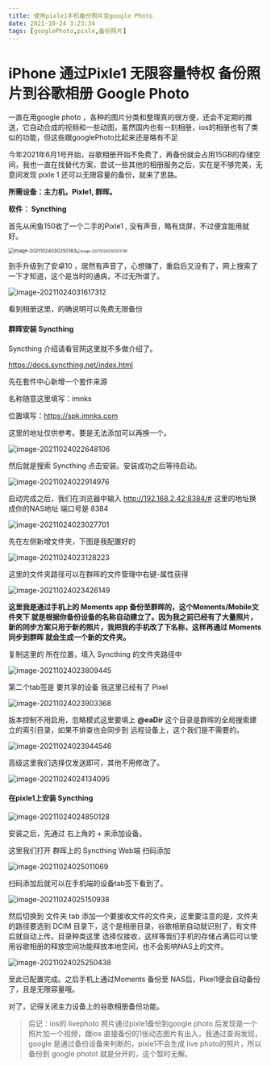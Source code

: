 ```yaml
---
title: 使用pixle1手机备份照片至google Photo
date: 2021-10-24 3:23:34
tags: [googlePhoto,pixle,备份照片]
---
```

# iPhone 通过Pixle1 无限容量特权 备份照片到谷歌相册 Google Photo



一直在用google photo ，各种的图片分类和整理真的很方便，还会不定期的推送，它自动合成的视频和一些动图，虽然国内也有一刻相册，ios的相册也有了类似的功能，但这些跟googlePhoto比起来还是略有不足

今年2021年6月1号开始，谷歌相册开始不免费了，再备份就会占用15GB的存储空间，我也一直在找替代方案，尝试一些其他的相册服务之后，实在是不够完美，无意间发现 pixle 1 还可以无限容量的备份，就来了思路。

**所需设备：主力机，Pixle1, 群晖。**

**软件： Syncthing**

首先从闲鱼150收了一个二手的Pixle1 , 没有声音，略有烧屏，不过便宜能用就好。

<img src="/images/image-20211024030250183.png" alt="image-20211024030250183" style="zoom: 67%;" /><img src="/images/image-20211024030303790.png" alt="image-20211024030303790" style="zoom: 50%;" />

到手升级到了安卓10 ，居然有声音了，心想赚了，重启后又没有了，网上搜索了一下才知道，这个是当时的通病，不过无所谓了。

![image-20211024031617312](/images/image-20211024031617312.png)



看到相册这里，的确说明可以免费无限备份

#### 群晖安装 Syncthing

Syncthing 介绍请看官网这里就不多做介绍了。

https://docs.syncthing.net/index.html

先在套件中心新增一个套件来源

名称随意这里填写：imnks

位置填写：https://spk.imnks.com

这里的地址仅供参考。要是无法添加可以再换一个。

![image-20211024022648106](/images/image-20211024022648106.png)

然后就是搜索 Syncthing 点击安装。安装成功之后等待启动。

![image-20211024022914976](/images/image-20211024022914976.png)

启动完成之后，我们在浏览器中输入  http://192.168.2.42:8384/# 这里的地址换成你的NAS地址 端口号是 8384

![image-20211024023027701](/images/image-20211024023027701.png)

先在左侧新增文件夹，下图是我配置好的

![image-20211024023128223](/images/image-20211024023128223.png)

这里的文件夹路径可以在群晖的文件管理中右键-属性获得

![image-20211024023426149](/images/image-20211024023426149.png)

**这里我是通过手机上的 Moments app 备份至群晖的，这个Moments/Mobile文件夹下 就是根据你备份设备的名称自动建立了。因为我之前已经有了大量照片，新的同步方案只用于新的照片，我把我的手机改了下名称，这样再通过 Moments 同步到群晖 就会生成一个新的文件夹。**

复制这里的 所在位置，填入 Syncthing 的文件夹路径中

![image-20211024023809445](/images/image-20211024023809445.png)

第二个tab签是 要共享的设备 我这里已经有了 Pixel

![image-20211024023903368](/images/image-20211024023903368.png)



版本控制不用启用，忽略模式这里要填上 **@eaDir** 这个目录是群晖的全局搜索建立的索引目录，如果不排查也会同步到 远程设备上，这个我们是不需要的。

![image-20211024023944546](/images/image-20211024023944546.png)

高级这里我们选择仅发送即可，其他不用修改了。

![image-20211024024134095](/images/image-20211024024134095.png)



#### 在pixle1上安装 Syncthing

![image-20211024024850128](/images/image-20211024024850128.png)

安装之后，先通过 右上角的 + 来添加设备。

这里我们打开 群晖上的 Syncthing Web端 扫码添加

![image-20211024025011069](/images/image-20211024025011069.png)

扫码添加后就可以在手机端的设备tab签下看到了。

![image-20211024025150938](/images/image-20211024025150938.png)

然后切换到 文件夹 tab 添加一个要接收文件的文件夹，这里要注意的是，文件夹的路径要选到 DCIM 目录下，这个是相册目录，谷歌相册自动就识别了，有文件后就自动上传。目录种类这里 选择仅接收，这样等我们手机的存储占满后可以使用谷歌相册的释放空间功能释放本地空间，也不会影响NAS上的文件。

![image-20211024025250438](/images/image-20211024025250438.png)

至此已配置完成。之后手机上通过Moments 备份至 NAS后，Pixel1便会自动备份了，且是无限容量哦。

对了，记得关闭主力设备上的谷歌相册备份功能。

> 后记：ios的 livephoto 照片通过pixle1备份到google photo 后发现是一个 照片加一个视频，跟ios 直接备份的1张动态图片有出入，我通过查询发现，google 是通过备份设备来判断的，pixle1不会生成 live photo的照片，所以备份到 google photot 就是分开的，这个暂时无解。